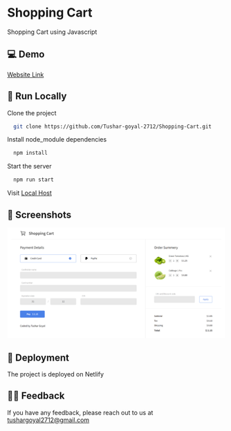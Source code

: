 
#  Shopping Cart

Shopping Cart using Javascript



## 💻 Demo

[Website Link](https://shopping-cart-by-tushar.netlify.app/)


## 📍 Run Locally

Clone the project

```bash
  git clone https://github.com/Tushar-goyal-2712/Shopping-Cart.git
```

Install node_module dependencies

```bash
  npm install
```

Start the server
```bash
  npm run start
```

Visit [Local Host](http://localhost/)


## 📍 Screenshots

![](https://github.com/Tushar-goyal-2712/Shopping-Cart/blob/73913d2ab29e2a16be94ace2ab7b1418144f8e5d/Screenshots/design.png)

## 📍 Deployment

The project is deployed on Netlify

## 👨‍💻 Feedback

If you have any feedback, please reach out to us at tushargoyal2712@gmail.com

